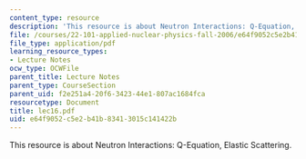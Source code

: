 ```yaml
---
content_type: resource
description: 'This resource is about Neutron Interactions: Q-Equation, Elastic Scattering.'
file: /courses/22-101-applied-nuclear-physics-fall-2006/e64f9052c5e2b41b83413015c141422b_lec16.pdf
file_type: application/pdf
learning_resource_types:
- Lecture Notes
ocw_type: OCWFile
parent_title: Lecture Notes
parent_type: CourseSection
parent_uid: f2e251a4-20f6-3423-44e1-807ac1684fca
resourcetype: Document
title: lec16.pdf
uid: e64f9052-c5e2-b41b-8341-3015c141422b
---
```

This resource is about Neutron Interactions: Q-Equation, Elastic Scattering.

